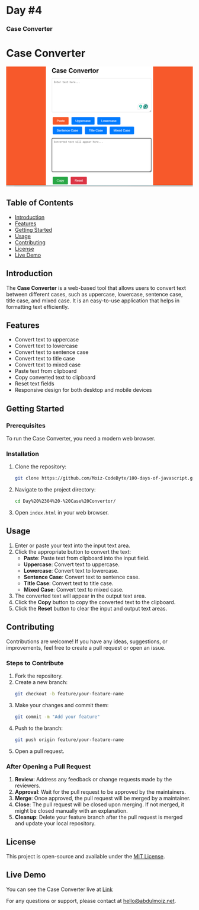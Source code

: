 # Day #4

### Case Converter

# Case Converter

![Case Converter](screenshot.png)

## Table of Contents
- [Introduction](#introduction)
- [Features](#features)
- [Getting Started](#getting-started)
- [Usage](#usage)
- [Contributing](#contributing)
- [License](#license)
- [Live Demo](#live-demo)

## Introduction
The **Case Converter** is a web-based tool that allows users to convert text between different cases, such as uppercase, lowercase, sentence case, title case, and mixed case. It is an easy-to-use application that helps in formatting text efficiently.

## Features
- Convert text to uppercase
- Convert text to lowercase
- Convert text to sentence case
- Convert text to title case
- Convert text to mixed case
- Paste text from clipboard
- Copy converted text to clipboard
- Reset text fields
- Responsive design for both desktop and mobile devices

## Getting Started
### Prerequisites
To run the Case Converter, you need a modern web browser.

### Installation
1. Clone the repository:
   ```bash
   git clone https://github.com/Moiz-CodeByte/100-days-of-javascript.git
   ```
2. Navigate to the project directory:
   ```bash
   cd Day%20%2304%20-%20Case%20Convertor/
   ```
3. Open `index.html` in your web browser.

## Usage
1. Enter or paste your text into the input text area.
2. Click the appropriate button to convert the text:
   - **Paste**: Paste text from clipboard into the input field.
   - **Uppercase**: Convert text to uppercase.
   - **Lowercase**: Convert text to lowercase.
   - **Sentence Case**: Convert text to sentence case.
   - **Title Case**: Convert text to title case.
   - **Mixed Case**: Convert text to mixed case.
3. The converted text will appear in the output text area.
4. Click the **Copy** button to copy the converted text to the clipboard.
5. Click the **Reset** button to clear the input and output text areas.

## Contributing
Contributions are welcome! If you have any ideas, suggestions, or improvements, feel free to create a pull request or open an issue.

### Steps to Contribute
1. Fork the repository.
2. Create a new branch:
   ```bash
   git checkout -b feature/your-feature-name
   ```
3. Make your changes and commit them:
   ```bash
   git commit -m "Add your feature"
   ```
4. Push to the branch:
   ```bash
   git push origin feature/your-feature-name
   ```
5. Open a pull request.

### After Opening a Pull Request
1. **Review**: Address any feedback or change requests made by the reviewers.
2. **Approval**: Wait for the pull request to be approved by the maintainers.
3. **Merge**: Once approved, the pull request will be merged by a maintainer.
4. **Close**: The pull request will be closed upon merging. If not merged, it might be closed manually with an explanation.
5. **Cleanup**: Delete your feature branch after the pull request is merged and update your local repository.

## License
This project is open-source and available under the [MIT License](LICENSE).

## Live Demo
You can see the Case Converter live at [Link](https://moiz-codebyte.github.io/100-days-of-javascript/Day%20%2304%20-%20Case%20Convertor/)

For any questions or support, please contact at [hello@abdulmoiz.net](mailto:hello@abdulmoiz.net).


